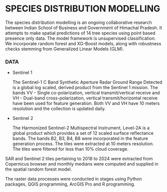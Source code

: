 # SPECIES DISTRIBUTION MODELLING
The species distribution modelling is an ongoing collaborative research between Indian School of Business and Government of Himachal Pradesh. It attempts to make spatial predictions of 14 tree species using point based presence only data. The model framework is unsupervised classification. We incorporate random forest and XG-Boost models, along with robustness checks stemming from Generalized Linear Models (GLM).

### DATA
- Sentinel 1  

    The Sentinel-1 C Band Synthetic Aperture Radar Ground Range Detected is a global log scaled, derived product from the Sentinel 1 mission. The bands VV - Single co-polarization, vertical transmit/vertical receive and VH - Dual-band cross-polarization, vertical transmit/horizontal receive have been used for feature generation. Both VV and VH have 10 meters resolution and the collection is updated daily.  

- Sentinel 2  

    The Harmonized Sentinel-2 Multispectral Instrument, Level-2A is a global product which provides a set of 12 scaled surface reflectance bands. The bands B2, B3, B4, B8 were incorporated in the feature generation process. The tiles were extracted at 10 meters resolution. The tiles were filtered for less than 10% cloud coverage.  

SAR and Sentinel 2 tiles pertaining to 2018 to 2024 were extracted from Copernicus browser and monthly medians were computed and supplied in the spatial random forest model.  

The raster data processes were conducted in stages using Python packages, QGIS programming, ArcGIS Pro and R programming. 

